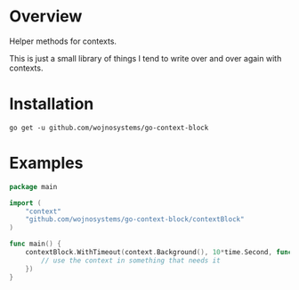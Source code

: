 # Overview

Helper methods for contexts.

This is just a small library of things I tend to write over and over again with contexts.

# Installation

`go get -u github.com/wojnosystems/go-context-block`

# Examples

```go
package main

import (
	"context"
	"github.com/wojnosystems/go-context-block/contextBlock"
)

func main() {
	contextBlock.WithTimeout(context.Background(), 10*time.Second, func(ctx context.Context) {
        // use the context in something that needs it
	})
}
```
